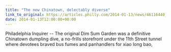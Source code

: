 ```yaml
---
title: "The new Chinatown, delectably diverse"
link_to_original: https://articles.philly.com/2014-01-13/news/46116440_1_new-chinatown-race-street-dim-sum-garden)  
date: 2014-01-13T12:00:00+00:00
---
```

  
Philadelphia Inquirer -- The original Dim Sum Garden was a definitive Chinatown dumpling dive, a no-frills storefront under the 11th Street tunnel where devotees braved bus fumes and panhandlers for xiao long bao,  

